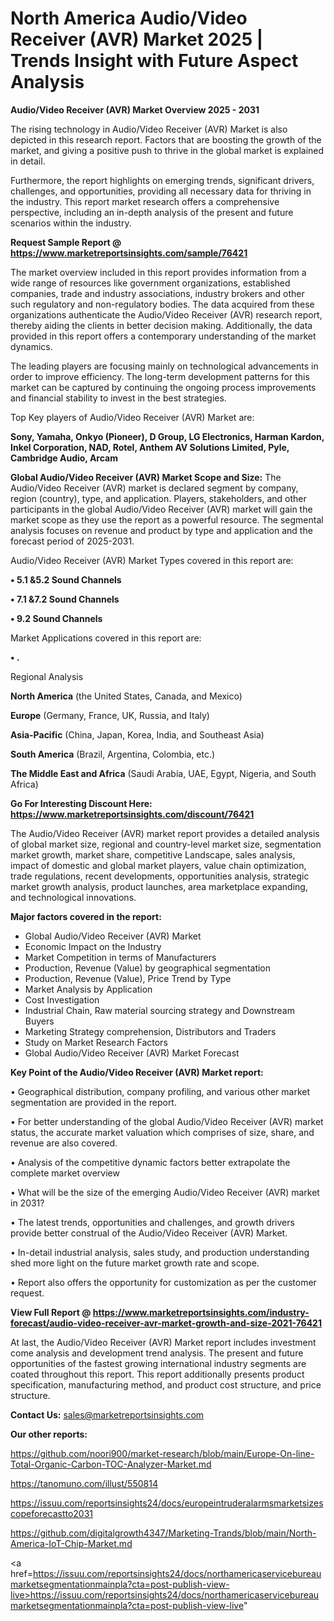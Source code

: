# North America Audio/Video Receiver (AVR) Market 2025 | Trends Insight with Future Aspect Analysis

<Strong> Audio/Video Receiver (AVR) Market Overview 2025 - 2031</strong>

The rising technology in Audio/Video Receiver (AVR) Market is also depicted in this research report. Factors that are boosting the growth of the market, and giving a positive push to thrive in the global market is explained in detail.

Furthermore, the report highlights on emerging trends, significant drivers, challenges, and opportunities, providing all necessary data for thriving in the industry. This report market research offers a comprehensive perspective, including an in-depth analysis of the present and future scenarios within the industry.

<strong>Request Sample Report @ <a href=https://www.marketreportsinsights.com/sample/76421>https://www.marketreportsinsights.com/sample/76421</a></strong>

The market overview included in this report provides information from a wide range of resources like government organizations, established companies, trade and industry associations, industry brokers and other such regulatory and non-regulatory bodies. The data acquired from these organizations authenticate the Audio/Video Receiver (AVR) research report, thereby aiding the clients in better decision making. Additionally, the data provided in this report offers a contemporary understanding of the market dynamics.

The leading players are focusing mainly on technological advancements in order to improve efficiency. The long-term development patterns for this market can be captured by continuing the ongoing process improvements and financial stability to invest in the best strategies.

Top Key players of Audio/Video Receiver (AVR) Market are:

<strong>Sony, Yamaha, Onkyo (Pioneer), D Group, LG Electronics, Harman Kardon, Inkel Corporation, NAD, Rotel, Anthem AV Solutions Limited, Pyle, Cambridge Audio, Arcam</strong>

<strong><b>Global Audio/Video Receiver (AVR) Market Scope and Size:</b></strong>
The Audio/Video Receiver (AVR) market is declared segment by company, region (country), type, and application. Players, stakeholders, and other participants in the global Audio/Video Receiver (AVR) market will gain the market scope as they use the report as a powerful resource. The segmental analysis focuses on revenue and product by type and application and the forecast period of 2025-2031.

Audio/Video Receiver (AVR) Market Types covered in this report are:

<strong>• 5.1 &5.2 Sound Channels

• 7.1 &7.2 Sound Channels

• 9.2 Sound Channels</strong>

Market Applications covered in this report are:

<strong>• .</strong> 

Regional Analysis

<strong>North America</strong> (the United States, Canada, and Mexico)

<strong>Europe</strong> (Germany, France, UK, Russia, and Italy)

<strong>Asia-Pacific</strong> (China, Japan, Korea, India, and Southeast Asia)

<strong>South America</strong> (Brazil, Argentina, Colombia, etc.)

<strong>The Middle East and Africa</strong> (Saudi Arabia, UAE, Egypt, Nigeria, and South Africa)

<strong>Go For Interesting Discount Here: <a href=https://www.marketreportsinsights.com/discount/76421>https://www.marketreportsinsights.com/discount/76421</a></strong>

The Audio/Video Receiver (AVR) market report provides a detailed analysis of global market size, regional and country-level market size, segmentation market growth, market share, competitive Landscape, sales analysis, impact of domestic and global market players, value chain optimization, trade regulations, recent developments, opportunities analysis, strategic market growth analysis, product launches, area marketplace expanding, and technological innovations.

<strong><b>Major factors covered in the report:</b></strong>
<ul>
  <li>Global Audio/Video Receiver (AVR) Market </li>
  <li>Economic Impact on the Industry</li>
  <li>Market Competition in terms of Manufacturers</li>
  <li>Production, Revenue (Value) by geographical segmentation</li>
  <li>Production, Revenue (Value), Price Trend by Type</li>
  <li>Market Analysis by Application</li>
  <li>Cost Investigation</li>
  <li>Industrial Chain, Raw material sourcing strategy and Downstream Buyers</li>
  <li>Marketing Strategy comprehension, Distributors and Traders</li>
  <li>Study on Market Research Factors</li>
  <li>Global Audio/Video Receiver (AVR) Market Forecast</li>
</ul>

<strong><b>Key Point of the Audio/Video Receiver (AVR) Market report:</b></strong>

• Geographical distribution, company profiling, and various other market segmentation are provided in the report.

• For better understanding of the global Audio/Video Receiver (AVR) market status, the accurate market valuation which comprises of size, share, and revenue are also covered.

• Analysis of the competitive dynamic factors better extrapolate the complete market overview

• What will be the size of the emerging Audio/Video Receiver (AVR) market in 2031?

• The latest trends, opportunities and challenges, and growth drivers provide better construal of the Audio/Video Receiver (AVR) Market.

• In-detail industrial analysis, sales study, and production understanding shed more light on the future market growth rate and scope.

• Report also offers the opportunity for customization as per the customer request.

<strong><b>View Full Report @ <a href=https://www.marketreportsinsights.com/industry-forecast/audio-video-receiver-avr-market-growth-and-size-2021-76421>https://www.marketreportsinsights.com/industry-forecast/audio-video-receiver-avr-market-growth-and-size-2021-76421</a></b></strong>


At last, the Audio/Video Receiver (AVR) Market report includes investment come analysis and development trend analysis. The present and future opportunities of the fastest growing international industry segments are coated throughout this report. This report additionally presents product specification, manufacturing method, and product cost structure, and price structure.

<strong>Contact Us:</strong>
sales@marketreportsinsights.com

<strong>Our other reports:</strong>

<a href=https://github.com/noori900/market-research/blob/main/Europe-On-line-Total-Organic-Carbon-TOC-Analyzer-Market.md>https://github.com/noori900/market-research/blob/main/Europe-On-line-Total-Organic-Carbon-TOC-Analyzer-Market.md</a>

<a href=https://tanomuno.com/illust/550814>https://tanomuno.com/illust/550814</a>

<a href=https://issuu.com/reportsinsights24/docs/europeintruderalarmsmarketsizescopeforecastto2031>https://issuu.com/reportsinsights24/docs/europeintruderalarmsmarketsizescopeforecastto2031</a>

<a href=https://github.com/digitalgrowth4347/Marketing-Trands/blob/main/North-America-IoT-Chip-Market.md>https://github.com/digitalgrowth4347/Marketing-Trands/blob/main/North-America-IoT-Chip-Market.md</a>

<a href=https://issuu.com/reportsinsights24/docs/northamericaservicebureaumarketsegmentationmainpla?cta=post-publish-view-live>https://issuu.com/reportsinsights24/docs/northamericaservicebureaumarketsegmentationmainpla?cta=post-publish-view-live</a>"

